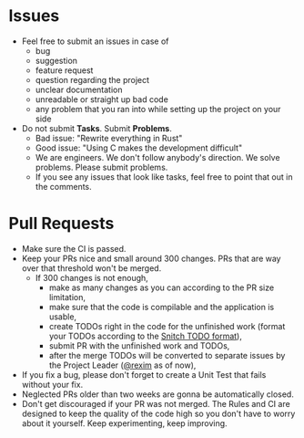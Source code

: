 # Issues

- Feel free to submit an issues in case of
  - bug
  - suggestion
  - feature request
  - question regarding the project
  - unclear documentation
  - unreadable or straight up bad code
  - any problem that you ran into while setting up the project on your side
- Do not submit **Tasks**. Submit **Problems**.
  - Bad issue: "Rewrite everything in Rust"
  - Good issue: "Using C makes the development difficult"
  - We are engineers. We don't follow anybody's direction. We solve problems. Please submit problems.
  - If you see any issues that look like tasks, feel free to point that out in the comments.

# Pull Requests

- Make sure the CI is passed.
- Keep your PRs nice and small around 300 changes. PRs that are way over that threshold won't be merged.
  - If 300 changes is not enough,
    - make as many changes as you can according to the PR size limitation,
    - make sure that the code is compilable and the application is usable,
    - create TODOs right in the code for the unfinished work (format your TODOs according to the [Snitch TODO format][snitch-todo-format]),
    - submit PR with the unfinished work and TODOs,
    - after the merge TODOs will be converted to separate issues by the Project Leader ([@rexim] as of now),
- If you fix a bug, please don't forget to create a Unit Test that fails without your fix.
- Neglected PRs older than two weeks are gonna be automatically closed.
- Don't get discouraged if your PR was not merged. The Rules and CI are designed to keep the quality of the code high so you don't have to worry about it yourself. Keep experimenting, keep improving.

[@rexim]: https://github.com/rexim
[snitch-todo-format]: https://github.com/tsoding/snitch#unreported-todo
